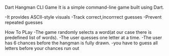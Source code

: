 Dart Hangman CLI Game
It is a simple command-line game built using Dart.

-It provides ASCII-style visuals
-Track correct,incorrrect guesses
-Prevent repeated guesses

How To PLay
-The game randomly selects a word(at our case there is predefined list of words).
-The user quesses one letter at a time.
-The user has 6 chances before the hangman is fully drawn.
-you have to guess all letters before your chances run out

